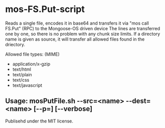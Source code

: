 # mos-FS.Put-script

Reads a single file, encodes it in base64 and transfers it via "mos call FS.Put"
(RPC) to the Mongoose-OS driven device The lines are transferred one by one,
so there is no problem with any chunk size limits. If a directory name is given as
source, it will transfer all allowed files found in the driectory.

Allowed file types: (MIME)
- application/x-gzip
- text/html
- text/plain
- text/css
- text/javascript

## Usage: mosPutFile.sh --src=\<name\> --dest=\<name\> [--p=<port>] [--verbose]
  
Publisehd under the MIT license.
